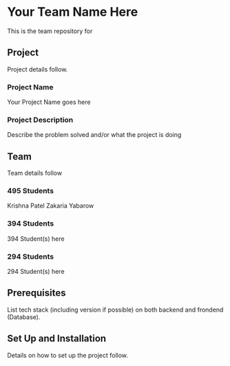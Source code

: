 # Your Team Name Here

This is the team repository for <your team name here>

## Project

Project details follow. 

### Project Name
Your Project Name goes here

### Project Description  
Describe the problem solved and/or what the project is doing

## Team

Team details follow

### 495 Students 

Krishna Patel
Zakaria Yabarow

### 394 Students

394 Student(s) here

### 294 Students

294 Student(s) here

## Prerequisites

List tech stack (including version if possible) on both backend and frondend (Database).

## Set Up and Installation

Details on how to set up the project follow.

<put the details here>
